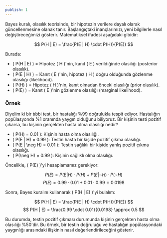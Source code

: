 ```yaml
---
publish: 1
---
```


Bayes kuralı, olasılık teorisinde, bir hipotezin verilere dayalı olarak güncellenmesine olanak tanır. Başlangıçtaki inançlarımızı, yeni bilgilerle nasıl değiştireceğimizi gösterir. Matematiksel ifadesi aşağıdaki gibidir:


$$ 
P(H | E) = \frac{P(E | H) \cdot P(H)}{P(E)}
$$

Burada:

- \( P(H | E) \) = Hipotez \( H \)'nin, kanıt \( E \) verildiğinde olasılığı (posterior olasılık).
- \( P(E | H) \) = Kanıt \( E \)'nin, hipotez \( H \) doğru olduğunda gözlenme olasılığı (likelihood).
- \( P(H) \) = Hipotez \( H \)'nin, kanıt olmadan önceki olasılığı (prior olasılık).
- \( P(E) \) = Kanıt \( E \)'nin gözlenme olasılığı (marginal likelihood).

### Örnek

Diyelim ki bir tıbbi test, bir hastalığı %99 doğrulukla tespit ediyor. Hastalığın popülasyonda %1 oranında yaygın olduğunu biliyoruz. Bir kişinin testi pozitif çıkarsa, bu kişinin gerçekten hasta olma olasılığı nedir?

- \( P(H) = 0.01 \): Kişinin hasta olma olasılığı.
- \( P(E | H) = 0.99 \): Testin hasta bir kişide pozitif çıkma olasılığı.
- \( P(E | \neg H) = 0.01 \): Testin sağlıklı bir kişide yanlış pozitif çıkma olasılığı.
- \( P(\neg H) = 0.99 \): Kişinin sağlıklı olma olasılığı.

Öncelikle, \( P(E) \)'yi hesaplamamız gerekiyor:

$$
P(E) = P(E | H) \cdot P(H) + P(E | \neg H) \cdot P(\neg H)
$$
$$
P(E) = 0.99 \cdot 0.01 + 0.01 \cdot 0.99 = 0.0198
$$

Sonra, Bayes kuralını kullanarak \( P(H | E) \)'yi bulalım:

$$
P(H | E) = \frac{P(E | H) \cdot P(H)}{P(E)}
$$
$$
P(H | E) = \frac{0.99 \cdot 0.01}{0.0198} \approx 0.5
$$

Bu durumda, testin pozitif çıkması durumunda kişinin gerçekten hasta olma olasılığı %50'dir. Bu örnek, bir testin doğruluğu ve hastalığın popülasyondaki yaygınlığı arasındaki ilişkinin nasıl değerlendirileceğini gösterir.